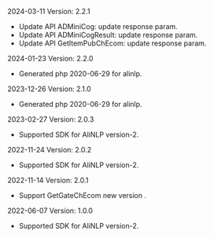 2024-03-11 Version: 2.2.1
- Update API ADMiniCog: update response param.
- Update API ADMiniCogResult: update response param.
- Update API GetItemPubChEcom: update response param.


2024-01-23 Version: 2.2.0
- Generated php 2020-06-29 for alinlp.

2023-12-26 Version: 2.1.0
- Generated php 2020-06-29 for alinlp.

2023-02-27 Version: 2.0.3
- Supported SDK for AliNLP version-2.

2022-11-24 Version: 2.0.2
- Supported SDK for AliNLP version-2.

2022-11-14 Version: 2.0.1
- Support GetGateChEcom new version .

2022-06-07 Version: 1.0.0
- Supported SDK for AliNLP version-2.

